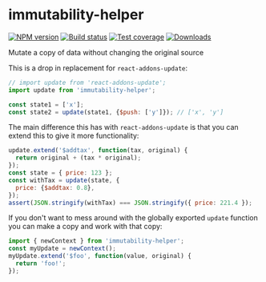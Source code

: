 immutability-helper
===

[![NPM version][npm-image]][npm-url]
[![Build status][travis-image]][travis-url]
[![Test coverage][coveralls-image]][coveralls-url]
[![Downloads][downloads-image]][downloads-url]

Mutate a copy of data without changing the original source

This is a drop in replacement for `react-addons-update`:

```js
// import update from 'react-addons-update';
import update from 'immutability-helper';

const state1 = ['x'];
const state2 = update(state1, {$push: ['y']}); // ['x', 'y']
```

The main difference this has with `react-addons-update` is that
you can extend this to give it more functionality:

```js
update.extend('$addtax', function(tax, original) {
  return original + (tax * original);
});
const state = { price: 123 };
const withTax = update(state, {
  price: {$addtax: 0.8},
});
assert(JSON.stringify(withTax) === JSON.stringify({ price: 221.4 });
```
If you don't want to mess around with the globally exported `update` function you can make a copy and work with that copy:

```js
import { newContext } from 'immutability-helper';
const myUpdate = newContext();
myUpdate.extend('$foo', function(value, original) {
  return 'foo!';
});
```

[npm-image]: https://img.shields.io/npm/v/immutability-helper.svg?style=flat-square
[npm-url]: https://npmjs.org/package/immutability-helper
[travis-image]: https://img.shields.io/travis/kolodny/immutability-helper.svg?style=flat-square
[travis-url]: https://travis-ci.org/kolodny/immutability-helper
[coveralls-image]: https://img.shields.io/coveralls/kolodny/immutability-helper.svg?style=flat-square
[coveralls-url]: https://coveralls.io/r/kolodny/immutability-helper
[downloads-image]: http://img.shields.io/npm/dm/immutability-helper.svg?style=flat-square
[downloads-url]: https://npmjs.org/package/immutability-helper
